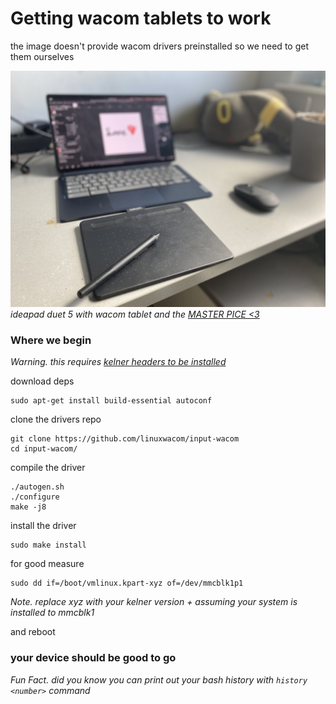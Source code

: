 # Getting wacom tablets to work

the image doesn't provide wacom drivers preinstalled so we need to get them ourselves

![wacom](./assets/wacom-tablet.jpeg)
_ideapad duet 5 with wacom tablet and the [MASTER PICE <3](./assets/love.png)_

### Where we begin

_Warning. this requires [kelner headers to be installed](https://github.com/hexdump0815/imagebuilder/blob/main/doc/installing-kernel-headers.md)_

download deps
```
sudo apt-get install build-essential autoconf
```

clone the drivers repo
```
git clone https://github.com/linuxwacom/input-wacom
cd input-wacom/
```

compile the driver
```
./autogen.sh 
./configure 
make -j8
```

install the driver
```
sudo make install
```

for good measure
```
sudo dd if=/boot/vmlinux.kpart-xyz of=/dev/mmcblk1p1
```
_Note. replace xyz with your kelner version + assuming your system is installed to mmcblk1_

and reboot

### your device should be good to go

_Fun Fact. did you know you can print out your bash history with ```history <number>``` command_